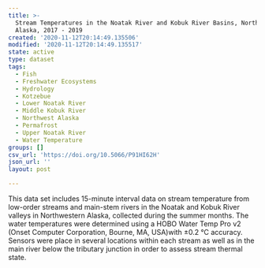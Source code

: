 ```yaml
---
title: >-
  Stream Temperatures in the Noatak River and Kobuk River Basins, Northwest
  Alaska, 2017 - 2019
created: '2020-11-12T20:14:49.135506'
modified: '2020-11-12T20:14:49.135517'
state: active
type: dataset
tags:
  - Fish
  - Freshwater Ecosystems
  - Hydrology
  - Kotzebue
  - Lower Noatak River
  - Middle Kobuk River
  - Northwest Alaska
  - Permafrost
  - Upper Noatak River
  - Water Temperature
groups: []
csv_url: 'https://doi.org/10.5066/P91HI62H'
json_url: ''
layout: post

---
```

This data set includes 15-minute interval data on stream temperature from low-order streams and main-stem rivers in the Noatak and Kobuk River valleys in Northwestern Alaska, collected during the summer months. The water temperatures were determined using a HOBO Water Temp Pro v2 (Onset Computer Corporation, Bourne, MA, USA)with ±0.2 °C accuracy. Sensors were place in several locations within each stream as well as in the main river below the tributary junction in order to assess stream thermal state.
